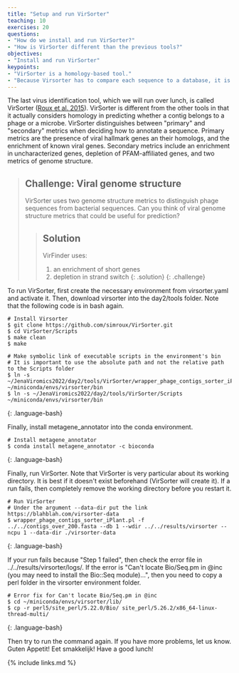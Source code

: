 ```yaml
---
title: "Setup and run VirSorter"
teaching: 10
exercises: 20
questions:
- "How do we install and run VirSorter?"
- "How is VirSorter different than the previous tools?" 
objectives:
- "Install and run VirSorter"
keypoints:
- "VirSorter is a homology-based tool."
- "Because Virsorter has to compare each sequence to a database, it is slower that many other tools."
---
```


The last virus identification tool, which we will run over lunch, is called VirSorter ([Roux et al. 2015](https://peerj.com/articles/985/)). VirSorter is different from the other tools in that it actually considers homology in predicting whether a contig belongs to a phage or a microbe. VirSorter distinguishes between "primary" and "secondary" metrics when deciding how to annotate a sequence. Primary metrics are the presence of viral hallmark genes an their homologs, and the enrichment of known viral genes. Secondary metrics include an enrichment in uncharacterized genes, depletion of PFAM-affiliated genes, and two metrics of genome structure.



> ## Challenge: Viral genome structure
> VirSorter uses two genome structure metrics to distinguish phage sequences from bacterial sequences. Can you think of viral genome structure metrics that could be useful for prediction?
>
>
> > ## Solution
> > VirFinder uses:
> > 1. an enrichment of short genes
> > 2. depletion in strand switch
> {: .solution}
{: .challenge}

To run VirSorter, first create the necessary environment from virsorter.yaml and activate it. Then, download virsorter into the day2/tools folder.
Note that the following code is in bash again.

~~~
# Install Virsorter
$ git clone https://github.com/simroux/VirSorter.git
$ cd VirSorter/Scripts
$ make clean
$ make

# Make symbolic link of executable scripts in the environment's bin
# It is important to use the absolute path and not the relative path to the Scripts folder
$ ln -s ~/JenaViromics2022/day2/tools/VirSorter/wrapper_phage_contigs_sorter_iPlant.pl ~/miniconda/envs/virsorter/bin
$ ln -s ~/JenaViromics2022/day2/tools/VirSorter/Scripts ~/miniconda/envs/virsorter/bin

~~~
{: .language-bash}

Finally, install metagene_annotator into the conda environment.

~~~
# Install metagene_annotator
$ conda install metagene_annotator -c bioconda
~~~
{: .language-bash}


Finally, run VirSorter. Note that VirSorter is very particular about its working directory. It is best if it doesn't exist beforehand (VirSorter will create it). If a run fails, then completely remove the working directory before you restart it.

~~~
# Run VirSorter
# Under the argument --data-dir put the link https://blahblah.com/virsorter-data
$ wrapper_phage_contigs_sorter_iPlant.pl -f ../../contigs_over_200.fasta --db 1 --wdir ../../results/virsorter --ncpu 1 --data-dir ./virsorter-data
~~~
{: .language-bash}


If your run fails because "Step 1 failed", then check the error file in ../../results/virsorter/logs/. If the error is "Can't locate Bio/Seq.pm in @inc (you may need to install the Bio::Seq module)...", then you need to copy a perl folder in the virsorter environment folder.

~~~
# Error fix for Can't locate Bio/Seq.pm in @inc
$ cd ~/miniconda/envs/virsorter/lib/
$ cp -r perl5/site_perl/5.22.0/Bio/ site_perl/5.26.2/x86_64-linux-thread-multi/
~~~
{: .language-bash}

Then try to run the command again. If you have more problems, let us know.
Guten Appetit! Eet smakkelijk! Have a good lunch!



{% include links.md %}
